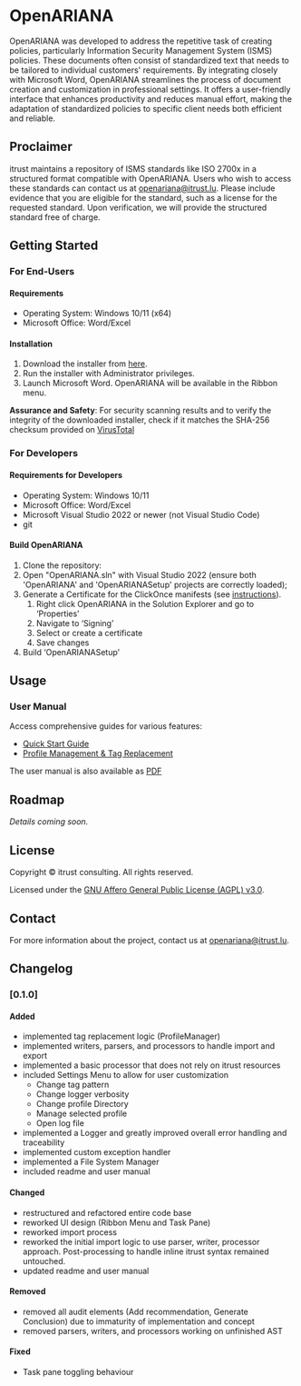 ﻿# OpenARIANA

OpenARIANA was developed to address the repetitive task of creating policies, particularly Information Security Management System (ISMS) policies. These documents often consist of standardized text that needs to be tailored to individual customers' requirements. By integrating closely with Microsoft Word, OpenARIANA streamlines the process of document creation and customization in professional settings. It offers a user-friendly interface that enhances productivity and reduces manual effort, making the adaptation of standardized policies to specific client needs both efficient and reliable.

## Proclaimer

itrust maintains a repository of ISMS standards like ISO 2700x in a structured format compatible with OpenARIANA. Users who wish to access these standards can contact us at [openariana@itrust.lu](mailto:openariana@itrust.lu). Please include evidence that you are eligible for the standard, such as a license for the requested standard. Upon verification, we will provide the structured standard free of charge.

## Getting Started 

### For End-Users

#### Requirements
- Operating System: Windows 10/11 (x64)
- Microsoft Office: Word/Excel

#### Installation

1. Download the installer from [here](/link/to/installer).
2. Run the installer with Administrator privileges.
3. Launch Microsoft Word. OpenARIANA will be available in the Ribbon menu.

**Assurance and Safety**: For security scanning results and to verify the integrity of the downloaded installer, check if it matches the SHA-256 checksum provided on [VirusTotal](https://www.virustotal.com/gui/file-analysis/MjI4N2JiOWE0NjkwNWJiYmYzNzc2ODhkYWI0OTZkYmU6MTcwNzE0NTM1MQ==)

### For Developers

#### Requirements for Developers

- Operating System: Windows 10/11
- Microsoft Office: Word/Excel
- Microsoft Visual Studio 2022 or newer (not Visual Studio Code)
- git

#### Build OpenARIANA

1. Clone the repository: 
2.	Open "OpenARIANA.sln" with Visual Studio 2022 (ensure both 'OpenARIANA' and 'OpenARIANASetup' projects are correctly loaded);
3.	Generate a Certificate for the ClickOnce manifests (see [instructions](https://learn.microsoft.com/en-us/visualstudio/ide/how-to-sign-application-and-deployment-manifests?view=vs-2022)).
    1.	Right click OpenARIANA in the Solution Explorer and go to ‘Properties’
    2.	Navigate to ‘Signing’
    3.	Select or create a certificate
    4.	Save changes
4.	Build ‘OpenARIANASetup’

## Usage

### User Manual

Access comprehensive guides for various features:

- [Quick Start Guide](./docs/manual/quickstart.md)
- [Profile Management & Tag Replacement](./docs/manual/profiles.md)

The user manual is also available as [PDF](./docs/manual/_pdf/5OC4_REP_CyFORT-OpenARIANA-UserManual_v1.0.pdf)

## Roadmap

*Details coming soon.*

## License

Copyright © itrust consulting. All rights reserved.

Licensed under the [GNU Affero General Public License (AGPL) v3.0](LICENSE).

## Contact

For more information about the project, contact us at [openariana@itrust.lu](mailto:openariana@itrust.lu).


## Changelog

### [0.1.0]

#### Added

- implemented tag replacement logic (ProfileManager)
- implemented writers, parsers, and processors to handle import and export
- implemented a basic processor that does not rely on itrust resources
- included Settings Menu to allow for user customization
    - Change tag pattern
    - Change logger verbosity
    - Change profile Directory
    - Manage selected profile
    - Open log file
- implemented a Logger and greatly improved overall error handling and traceability
- implemented custom exception handler
- implemented a File System Manager
- included readme and user manual

#### Changed

- restructured and refactored entire code base
- reworked UI design (Ribbon Menu and Task Pane)
- reworked import process
- reworked the initial import logic to use parser, writer, processor approach. Post-processing to handle inline itrust syntax remained untouched.
- updated readme and user manual

#### Removed

- removed all audit elements (Add recommendation, Generate Conclusion) due to immaturity of implementation and concept
- removed parsers, writers, and processors working on unfinished AST

#### Fixed

- Task pane toggling behaviour